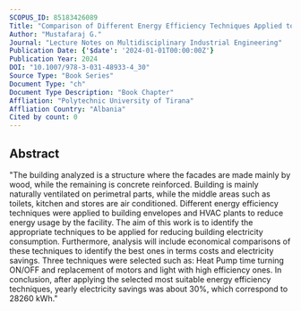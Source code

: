 ```yaml
---
SCOPUS_ID: 85183426089
Title: "Comparison of Different Energy Efficiency Techniques Applied to Building Envelope and Air Conditioning Plants"
Author: "Mustafaraj G."
Journal: "Lecture Notes on Multidisciplinary Industrial Engineering"
Publication Date: {'$date': '2024-01-01T00:00:00Z'}
Publication Year: 2024
DOI: "10.1007/978-3-031-48933-4_30"
Source Type: "Book Series"
Document Type: "ch"
Document Type Description: "Book Chapter"
Affliation: "Polytechnic University of Tirana"
Affliation Country: "Albania"
Cited by count: 0
---
```


## Abstract
"The building analyzed is a structure where the facades are made mainly by wood, while the remaining is concrete reinforced. Building is mainly naturally ventilated on perimetral parts, while the middle areas such as toilets, kitchen and stores are air conditioned. Different energy efficiency techniques were applied to building envelopes and HVAC plants to reduce energy usage by the facility. The aim of this work is to identify the appropriate techniques to be applied for reducing building electricity consumption. Furthermore, analysis will include economical comparisons of these techniques to identify the best ones in terms costs and electricity savings. Three techniques were selected such as: Heat Pump time turning ON/OFF and replacement of motors and light with high efficiency ones. In conclusion, after applying the selected most suitable energy efficiency techniques, yearly electricity savings was about 30%, which correspond to 28260 kWh."
